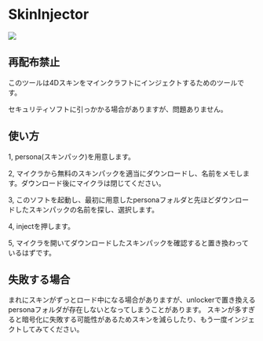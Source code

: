 # SkinInjector
<img src="https://img.shields.io/github/downloads/oasoobi/SkinInjector/total?style=for-the-badge">

## 再配布禁止

このツールは4Dスキンをマインクラフトにインジェクトするためのツールです。

セキュリティソフトに引っかかる場合がありますが、問題ありません。

## 使い方

1, persona(スキンパック)を用意します。


2, マイクラから無料のスキンパックを適当にダウンロードし、名前をメモします。ダウンロード後にマイクラは閉じてください。


3, このソフトを起動し、最初に用意したpersonaフォルダと先ほどダウンロードしたスキンパックの名前を探し、選択します。


4, injectを押します。


5, マイクラを開いてダウンロードしたスキンパックを確認すると置き換わっているはずです。


## 失敗する場合
まれにスキンがずっとロード中になる場合がありますが、unlockerで置き換えるpersonaフォルダが存在しないとなってしまうことがあります。
スキンが多すぎると暗号化に失敗する可能性があるためスキンを減らしたり、もう一度インジェクトしてみてください。

